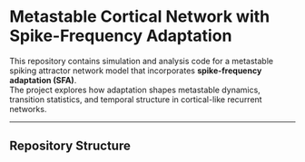 # Metastable Cortical Network with Spike-Frequency Adaptation

This repository contains simulation and analysis code for a metastable spiking attractor network model that incorporates **spike-frequency adaptation (SFA)**.  
The project explores how adaptation shapes metastable dynamics, transition statistics, and temporal structure in cortical-like recurrent networks.

---

## Repository Structure

